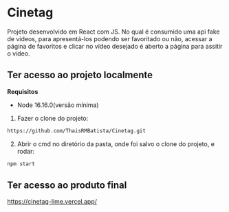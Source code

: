 # Cinetag
Projeto desenvolvido em React com JS. No qual é consumido uma api fake de videos, para apresentá-los podendo ser favoritado ou não, acessar a página de favoritos e clicar no vídeo desejado é aberto a página para assitir o vídeo.

## Ter acesso ao projeto localmente
<b>Requisitos</b>
- Node 16.16.0(versão mínima)

1. Fazer o clone do projeto:
``` bash
https://github.com/ThaisRMBatista/Cinetag.git
```
2. Abrir o cmd no diretório da pasta, onde foi salvo o clone do projeto, e rodar:
```bash
npm start
```

 ## Ter acesso ao produto final 
 https://cinetag-lime.vercel.app/
